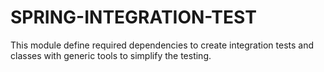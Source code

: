 #	SPRING-INTEGRATION-TEST

This module define required dependencies to create integration tests and classes with generic tools to simplify the testing.

